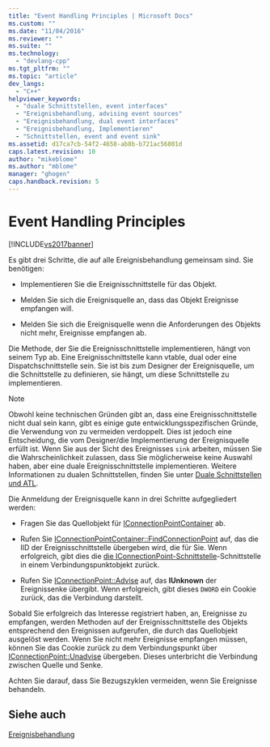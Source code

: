 ```yaml
---
title: "Event Handling Principles | Microsoft Docs"
ms.custom: ""
ms.date: "11/04/2016"
ms.reviewer: ""
ms.suite: ""
ms.technology: 
  - "devlang-cpp"
ms.tgt_pltfrm: ""
ms.topic: "article"
dev_langs: 
  - "C++"
helpviewer_keywords: 
  - "duale Schnittstellen, event interfaces"
  - "Ereignisbehandlung, advising event sources"
  - "Ereignisbehandlung, dual event interfaces"
  - "Ereignisbehandlung, Implementieren"
  - "Schnittstellen, event and event sink"
ms.assetid: d17ca7cb-54f2-4658-ab8b-b721ac56801d
caps.latest.revision: 10
author: "mikeblome"
ms.author: "mblome"
manager: "ghogen"
caps.handback.revision: 5
---
```

# Event Handling Principles
[!INCLUDE[vs2017banner](../assembler/inline/includes/vs2017banner.md)]

Es gibt drei Schritte, die auf alle Ereignisbehandlung gemeinsam sind.  Sie benötigen:  
  
-   Implementieren Sie die Ereignisschnittstelle für das Objekt.  
  
-   Melden Sie sich die Ereignisquelle an, dass das Objekt Ereignisse empfangen will.  
  
-   Melden Sie sich die Ereignisquelle wenn die Anforderungen des Objekts nicht mehr, Ereignisse empfangen ab.  
  
 Die Methode, der Sie die Ereignisschnittstelle implementieren, hängt von seinem Typ ab.  Eine Ereignisschnittstelle kann vtable, dual oder eine Dispatchschnittstelle sein.  Sie ist bis zum Designer der Ereignisquelle, um die Schnittstelle zu definieren, sie hängt, um diese Schnittstelle zu implementieren.  
  
> [!NOTE]
>  Obwohl keine technischen Gründen gibt an, dass eine Ereignisschnittstelle nicht dual sein kann, gibt es einige gute entwicklungsspezifischen Gründe, die Verwendung von zu vermeiden verdoppelt.  Dies ist jedoch eine Entscheidung, die vom Designer\/die Implementierung der Ereignisquelle erfüllt ist.  Wenn Sie aus der Sicht des Ereignisses `sink` arbeiten, müssen Sie die Wahrscheinlichkeit zulassen, dass Sie möglicherweise keine Auswahl haben, aber eine duale Ereignisschnittstelle implementieren.  Weitere Informationen zu dualen Schnittstellen, finden Sie unter [Duale Schnittstellen und ATL](../atl/dual-interfaces-and-atl.md).  
  
 Die Anmeldung der Ereignisquelle kann in drei Schritte aufgegliedert werden:  
  
-   Fragen Sie das Quellobjekt für [IConnectionPointContainer](http://msdn.microsoft.com/library/windows/desktop/ms683857) ab.  
  
-   Rufen Sie [IConnectionPointContainer::FindConnectionPoint](http://msdn.microsoft.com/library/windows/desktop/ms692476) auf, das die IID der Ereignisschnittstelle übergeben wird, die für Sie.  Wenn erfolgreich, gibt dies die [die IConnectionPoint\-Schnittstelle](http://msdn.microsoft.com/library/windows/desktop/ms694318)\-Schnittstelle in einem Verbindungspunktobjekt zurück.  
  
-   Rufen Sie [IConnectionPoint::Advise](http://msdn.microsoft.com/library/windows/desktop/ms678815) auf, das **IUnknown** der Ereignissenke übergibt.  Wenn erfolgreich, gibt dieses `DWORD` ein Cookie zurück, das die Verbindung darstellt.  
  
 Sobald Sie erfolgreich das Interesse registriert haben, an, Ereignisse zu empfangen, werden Methoden auf der Ereignisschnittstelle des Objekts entsprechend den Ereignissen aufgerufen, die durch das Quellobjekt ausgelöst werden.  Wenn Sie nicht mehr Ereignisse empfangen müssen, können Sie das Cookie zurück zu dem Verbindungspunkt über [IConnectionPoint::Unadvise](http://msdn.microsoft.com/library/windows/desktop/ms686608) übergeben.  Dieses unterbricht die Verbindung zwischen Quelle und Senke.  
  
 Achten Sie darauf, dass Sie Bezugszyklen vermeiden, wenn Sie Ereignisse behandeln.  
  
## Siehe auch  
 [Ereignisbehandlung](../atl/event-handling-and-atl.md)